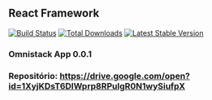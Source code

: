 ## React Framework

[![Build Status](https://travis-ci.org/laravel/framework.svg)](https://travis-ci.org/laravel/framework)
[![Total Downloads](https://poser.pugx.org/laravel/framework/d/total.svg)](https://packagist.org/packages/laravel/framework)
[![Latest Stable Version](https://poser.pugx.org/laravel/framework/v/stable.svg)](https://packagist.org/packages/laravel/framework)

### Omnistack App 0.0.1
### Repositório: https://drive.google.com/open?id=1XyjKDsT6DIWprp8RPulgR0N1wySiufpX
